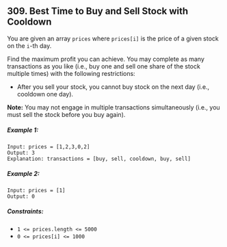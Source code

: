 ## 309. Best Time to Buy and Sell Stock with Cooldown

You are given an array ```prices``` where ```prices[i]``` is the price of a given stock on the ```i```-th day.

Find the maximum profit you can achieve. You may complete as many transactions as you like (i.e., buy one and sell one share of the stock multiple times) with the following restrictions:

* After you sell your stock, you cannot buy stock on the next day (i.e., cooldown one day).

**Note:** You may not engage in multiple transactions simultaneously (i.e., you must sell the stock before you buy again).

##### Example 1:
```
Input: prices = [1,2,3,0,2]
Output: 3
Explanation: transactions = [buy, sell, cooldown, buy, sell]
```
##### Example 2:
```
Input: prices = [1]
Output: 0
```

##### Constraints:

* ```1 <= prices.length <= 5000```
* ```0 <= prices[i] <= 1000```
